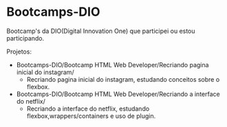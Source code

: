 # Bootcamps-DIO
Bootcamp's da DIO(Digital Innovation One) que participei ou estou participando.

Projetos:

  - Bootcamps-DIO/Bootcamp HTML Web Developer/Recriando pagina inicial do instagram/
	* Recriando pagina inicial do instagram, estudando conceitos sobre o flexbox.
  - Bootcamps-DIO/Bootcamp HTML Web Developer/Recriando a interface do netflix/
  	* Recriando a interface do netflix, estudando flexbox,wrappers/containers e uso de plugin.
  
          
